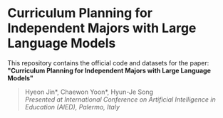 # Curriculum Planning for Independent Majors with Large Language Models
This repository contains the official code and datasets for the paper:
**"Curriculum Planning for Independent Majors with Large Language Models"**  
> Hyeon Jin*, Chaewon Yoon*, Hyun-Je Song  
> *Presented at International Conference on Artificial Intelligence in Education (AIED), Palermo, Italy* 
